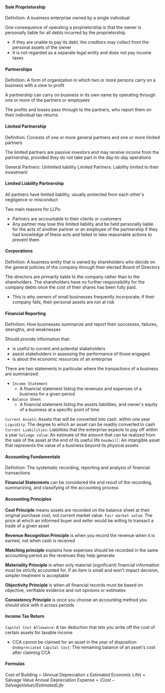 #### Sole Proprietorship
Definition: A business enterprise owned by a single individual

One consequence of operating a proprietorship is that the owner is personally liable for all debts incurred by the proprietorship.
* If they are unable to pay its debt, the creditors may collect from the personal assets of the owner
* It is not regarded as a separate legal entity and does not pay income taxes

#### Partnerships
Definition: A form of organization in which two or more persons carry on a business with a view to profit

A partnership can carry on business in its own name by operating through one or more of the partners or employees

The profits and losses pass through to the partners, who report them on their individual tax returns

#### Limited Partnership
Definition: Consists of one or more general partners and one or more limited partners

The limited partners are passive investors and may receive income from the partnership, provided they do not take part in the day-to-day operations

General Partners: Unlimited liability
Limited Partners: Liability limited to their investment

#### Limited Liability Partnership
All partners have limited liability, usually protected from each other's negligence or misconduct

Two main reasons for LLPs:
* Partners are accountable to their clients or customers
* Any partner may lose this limited liability and be held personally liable for the acts of another partner or an employee of the partnership if they had knowledge of these acts and failed to take reasonable actions to prevent them
#### Corporations
Definition: A business entity that is owned by shareholders who decide on the general policies of the company through their elected Board of Directors

The directors are primarily liable to the company rather than to the shareholders. The shareholders have no further responsibility for the company debts once the cost of their shares has been fully paid.
* This is why owners of small businesses frequently incorporate; if their company fails, their personal assets are not at risk

#### Financial Reporting
Definition: How businesses summarize and report their successes, failures, strengths, and weaknesses

Should provide information that:
* is useful to current and potential stakeholders
* assist stakeholders in assessing the performance of those engaged
* is about the economic resources of an enterprise

There are two statements in particular where the transactions of a business are summarized:
* `Income Statement`
	* A financial statement listing the revenues and expenses of a business for a given period
* `Balance Sheet`
	* A financial statement listing the assets liabilities, and owner's equity of a business at a specific point of time

`Current Assets`: Assets that will be converted into cash. within one year
`Liquidity`: The degree to which an asset can be readily converted to cash
`Current Liabilities`: Liabilities that the enterprise expects to pay off within a year
`Salvage value`: An estimate of the amount that can be realized from the sale of the asset at the end of its useful life
`Goodwill`: An intangible asset that represents the value of a business beyond its physical assets
#### Accounting Fundamentals
Definition: The systematic recording, reporting and analysis of financial transactions

**Financial Statements** can be considered the end result of the recording, summarizing, and classifying of the accounting process

#### Accounting Principles
**Cost Principle** means assets are recorded on the balance sheet at their original purchase cost, not current market value.
`Fair market value`: The price at which an informed buyer and seller would be willing to transact a trade of a given asset

**Revenue Recognition Principle** is when you record the revenue when it is earned, not when cash is received

**Matching principle** explains how expenses should be recorded in the same accounting period as the revenues they help generate

**Materiality Principle** is when only material (significant) financial information must be strictly accounted for. If an item is small and won't impact decision, simpler treatment is acceptable

**Objectivity Principle** is when all financial records must be based on objective, verifiable evidence and not opinions or estimates

**Consistency Principle** is once you choose an accounting method you should stick with it across periods

#### Income Tax Return
`Capital Cost Allowance`: A tax deduction that lets you write off the cost of certain assets for taxable income
* CCA cannot be claimed for an asset in the year of disposition
`Undepreciated Capital Cost`: The remaining balance of an asset's cost after claiming CCA

#### Formulas
Cost of Building = (Annual Depreciation x Estimated Economic Life) + Salvage Value
Annual Depreciation Expense = $(Cost - Salvage Value)/Estimated Life$




